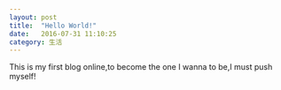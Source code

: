 ```yaml
---
layout: post
title:  "Hello World!"
date:   2016-07-31 11:10:25
category: 生活
---
```

This is my first blog online,to become the one I wanna to be,I must push myself!
